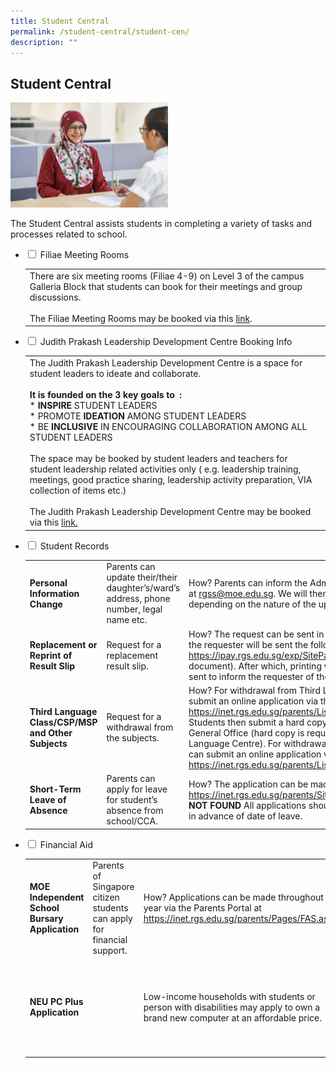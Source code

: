 ```yaml
---
title: Student Central
permalink: /student-central/student-cen/
description: ""
---
```

## Student Central

<img src="/images/sc1.jpg" style="width:50%">

The Student Central assists students in completing a variety of tasks and processes related to school.

<ul class="jekyllcodex_accordion">
  <li>
    <input type="checkbox" id="accordion1"> <label for="accordion1">Filiae Meeting Rooms</label>
    <div>
      <table>
        <tbody><tr>
          <td>There are six meeting rooms (Filiae 4-9) on Level 3 of the campus Galleria Block that students can book for their meetings and group discussions.<br>
          <br>
						The Filiae Meeting Rooms&nbsp;may be booked via this&nbsp;<a href="https://inet.rgs.edu.sg/students/MeetingRoomBooking/SitePages/Filiae.aspx">link</a>.</td>
        </tr>
      </tbody></table>
    </div>
  </li>
  <li>
    <input type="checkbox" id="accordion2"> <label for="accordion2">Judith Prakash Leadership Development Centre Booking Info</label>
    <div>
      <table>
        <tbody><tr>
          <td>
            The Judith Prakash Leadership Development Centre is a space for student leaders to ideate and collaborate.<br>
            <br>
            <b>It is founded on the 3 key goals to&nbsp; :</b><br>
            * <b>INSPIRE</b>&nbsp;STUDENT LEADERS<br>
            * PROMOTE&nbsp;<b>IDEATION</b>&nbsp;AMONG STUDENT LEADERS<br>
            * BE&nbsp;<b>INCLUSIVE</b>&nbsp;IN ENCOURAGING COLLABORATION AMONG ALL STUDENT LEADERS<br>
            <br>
            The space may be booked by student leaders and teachers for student leadership related activities only ( e.g. leadership training, meetings, good practice sharing, leadership activity preparation, VIA collection of items etc.)<br>
            <br>
            The Judith Prakash Leadership Development Centre&nbsp;may be booked via this <a href="https://inet.rgs.edu.sg/students/MeetingRoomBooking/SitePages/JPLDC.aspx">link.</a>
          </td>
        </tr>
      </tbody></table>
    </div>
  </li>
  <li>
    <input type="checkbox" id="accordion3"> <label for="accordion3">Student Records</label>
    <div>
      <table>
        <tbody><tr>
          <td><b>Personal Information Change</b></td>
          <td>Parents can update their/their daughter’s/ward’s address, phone number, legal name etc.</td>
          <td>
            How? Parents can inform the Administrative Office via email at&nbsp;<a href="mailto:rgss@moe.edu.sg">rgss@moe.edu.sg</a>. We will then inform on follow-up procedures depending on the nature of the update.
          </td>
        </tr>
        <tr>
          <td><b>Replacement or Reprint of Result Slip</b></td>
          <td>Request for a replacement result slip.</td>
          <td>
            How? The request can be sent in via email at <a href="mailto:rgss@moe.edu.sg">rgss@moe.edu.sg</a>, and the requester will be sent the following link to make payment <a href="https://ipay.rgs.edu.sg/exp/SitePages/Home.aspx">https://ipay.rgs.edu.sg/exp/SitePages/Home.aspx</a>(cost is $10.70 per document). After which, printing will be done and an email will be sent to inform the requester of the collection date.
          </td>
        </tr>
        <tr>
          <td><b>Third Language Class/CSP/MSP and Other Subjects</b></td>
          <td>Request for a withdrawal from the subjects.</td>
          <td>
            How? For withdrawal from Third Language/CSP/MSP, parents can submit an online application via the Parents Portal at <a href="https://inet.rgs.edu.sg/parents/Lists/Add_Drop_Subject/AllItems.aspx">https://inet.rgs.edu.sg/parents/Lists/Add_Drop_Subject/AllItems.aspx</a>. Students then submit a hard copy withdrawal form at the school’s General Office (hard copy is required for mailing out to the MOE Language Centre). For withdrawal from all other subjects, parents can submit an online application via the Parents Portal at <a href="https://inet.rgs.edu.sg/parents/Lists/Add_Drop_Subject/AllItems.aspx">https://inet.rgs.edu.sg/parents/Lists/Add_Drop_Subject/AllItems.aspx</a>.
          </td>
        </tr>
        <tr>
          <td><b>Short-Term Leave of Absence</b></td>
          <td>Parents can apply for leave for student’s absence from school/CCA.</td>
          <td>
            How? The application can be made via the Parents Portal at <a href="https://inet.rgs.edu.sg/parents/SitePages/LeaveForm.aspx.">https://inet.rgs.edu.sg/parents/SitePages/LeaveForm.aspx.</a>. <b>LINK NOT FOUND</b> All applications should be made at least&nbsp;<b>7</b>&nbsp;working days in advance of date of leave.
          </td>
        </tr>
      </tbody></table>
    </div>
  </li>
  <li>
    <input type="checkbox" id="accordion4"> <label for="accordion4">Financial Aid</label>
    <div>
      <table>
        <tbody><tr>
          <td><b>MOE Independent School Bursary Application</b></td>
          <td>Parents of Singapore citizen students can apply for financial support.</td>
          <td>
            How? Applications can be made throughout the year via the Parents Portal at <a href="https://inet.rgs.edu.sg/parents/Pages/FAS.aspx">https://inet.rgs.edu.sg/parents/Pages/FAS.aspx</a>.
          </td>
        </tr>
        <tr>
          <td><b>NEU PC Plus Application</b></td>
          <td></td>
          <td>Low-income households with students or person with disabilities may apply to own a brand new computer at an affordable price.</td>
          <td>
            How? Parents can visit <a href="https://www.imda.gov.sg/How-We-Can-Help/neu%20pc-plus">https://www.imda.gov.sg/How-We-Can-Help/neu%20pc-plus</a> for more information. The application form can also downloaded from the site. Students can then submit the completed application form at the Filiae Centre.
          </td>
        </tr>
      </tbody></table>
    </div>
  </li>
</ul>